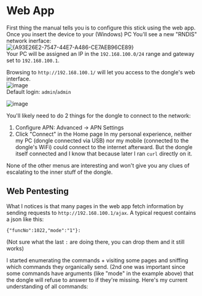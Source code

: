 # Web App
First thing the manual tells you is to configure this stick using the web app.  
Once you insert the device to your (Windows) PC You'll see a new "RNDIS" network inerface:  
![{A93E26E2-7547-44E7-A486-CE7AEB96CE89}](https://github.com/user-attachments/assets/a52ea109-4e89-468e-85a3-aa4b71642219)  
Your PC will be assigned an IP in the `192.168.100.0/24` range and gateway set to `192.168.100.1`.

Browsing to `http://192.168.100.1/` will let you access to the dongle's web interface.  
![image](https://github.com/user-attachments/assets/97484a6e-c8c2-4e53-8850-b55d1c06e018)  
Default login: `admin`/`admin`  
  
![image](https://github.com/user-attachments/assets/9a070fc1-8726-48a1-8477-c1d900ede00c)

You'll likely need to do 2 things for the dongle to connect to the network:
1. Configure APN: Advanced -> APN Settings 
2. Click "Connect" in the Home page
In my personal experience, neither my PC (dongle connected via USB) nor my mobile (connected to the dongle's WiFi) could connect to the internet afterward.
But the dongle itself connected and I know that because later I ran `curl` directly on it.

None of the other menus are interesting and won't give you any clues of escalating to the inner stuff of the dongle.

## Web Pentesting
What I notices is that many pages in the web app fetch information by sending requests to `http://192.168.100.1/ajax`.
A typical request contains a json like this:
```
{"funcNo":1022,"mode":"1"}: 
```
(Not sure what the last `:` are doing there, you can drop them and it still works)

I started enumerating the commands + visiting some pages and sniffing which commands they organically send.
(2nd one was important since some commands have arguments (like "mode" in the example above) that the dongle will refuse to answer to if they're missing.
Here's my current understanding of all commands:
<FFS>
